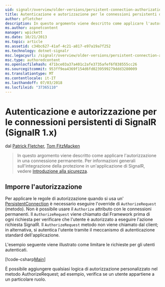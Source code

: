 ```yaml
---
uid: signalr/overview/older-versions/persistent-connection-authorization
title: Autenticazione e autorizzazione per le connessioni persistenti di SignalR (SignalR 1.x) | Microsoft Docs
author: pfletcher
description: In questo argomento viene descritto come applicare l'autorizzazione in una connessione permanente. Per informazioni generali sull'integrazione di sicurezza in un'applicazione di SignalR,...
ms.author: aspnetcontent
manager: wpickett
ms.date: 10/21/2013
ms.topic: article
ms.assetid: c34bc627-41af-4c21-a817-e97a19a7f252
ms.technology: dotnet-signalr
msc.legacyurl: /signalr/overview/older-versions/persistent-connection-authorization
msc.type: authoredcontent
ms.openlocfilehash: 471bce03a37a401c2afe3735afef6f838555cc26
ms.sourcegitcommit: 953ff9ea4369f154d6fd0239599279ddd3280009
ms.translationtype: MT
ms.contentlocale: it-IT
ms.lasthandoff: 07/03/2018
ms.locfileid: "37365110"
---
```

<a name="authentication-and-authorization-for-signalr-persistent-connections-signalr-1x"></a>Autenticazione e autorizzazione per le connessioni persistenti di SignalR (SignalR 1.x)
====================
dal [Patrick Fletcher](https://github.com/pfletcher), [Tom FitzMacken](https://github.com/tfitzmac)

> In questo argomento viene descritto come applicare l'autorizzazione in una connessione permanente. Per informazioni generali sull'integrazione della protezione in un'applicazione di SignalR, vedere [Introduzione alla sicurezza](index.md).


## <a name="enforce-authorization"></a>Imporre l'autorizzazione

Per applicare le regole di autorizzazione quando si usa un' [PersistentConnection](https://msdn.microsoft.com/library/microsoft.aspnet.signalr.persistentconnection(v=vs.111).aspx) è necessario eseguire l'override di `AuthorizeRequest` (metodo). Non è possibile usare il `Authorize` attributo con le connessioni permanenti. Il `AuthorizeRequest` viene chiamato dal Framework prima di ogni richiesta per verificare che l'utente è autorizzato a eseguire l'azione richiesta SignalR. Il `AuthorizeRequest` metodo non viene chiamato dal client; in alternativa, si autentica l'utente tramite il meccanismo di autenticazione standard dell'applicazione.

L'esempio seguente viene illustrato come limitare le richieste per gli utenti autenticati.

[!code-csharp[Main](persistent-connection-authorization/samples/sample1.cs)]

È possibile aggiungere qualsiasi logica di autorizzazione personalizzato nel metodo AuthorizeRequest; ad esempio, verifica se un utente appartiene a un particolare ruolo.
